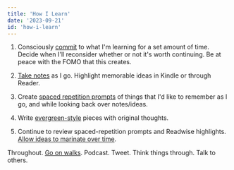 ```yaml
---
title: 'How I Learn'
date: '2023-09-21'
id: 'how-i-learn'
---
```

1. Consciously [commit](../writing/commitment) to what I'm learning for a set amount of time. Decide when I'll reconsider whether or not it's worth continuing. Be at peace with the FOMO that this creates.

2. [Take notes](https://granthale.com/books) as I go. Highlight memorable ideas in Kindle or through Reader.

3. Create [spaced repetition prompts](../writing/spaced-repetition-prompts) of things that I'd like to remember as I go, and while looking back over notes/ideas.

4. Write [evergreen-style](../writing/evergreen) pieces with original thoughts.

5. Continue to review spaced-repetition prompts and Readwise highlights. [Allow ideas to marinate over time](../writing/revisit-ideas).

Throughout. [Go on walks](../writing/walk). Podcast. Tweet. Think things through. Talk to others.
